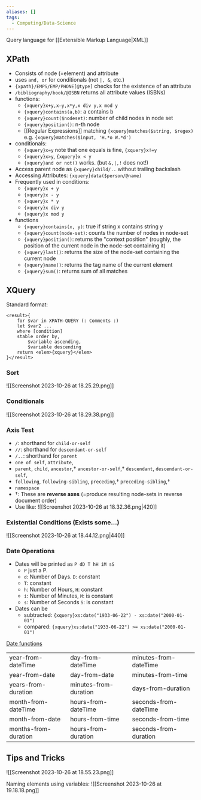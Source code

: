```yaml
---
aliases: []
tags:
  - Computing/Data-Science
---
```

Query language for [[Extensible Markup Language|XML]]

## XPath

- Consists of node (=element) and attribute
- uses `and, or` for conditionals (not `|, &`, etc.)
- `{xpath}/EMPS/EMP/PHONE[@type]` checks for the existence of an attribute
- `/bibliography/book/@ISBN` returns all attribute values (ISBNs)
- functions:
	- `{xquery}x+y,x–y,x*y,x div y,x mod y`
	- `{xquery}contains(a,b)`: a contains b
	- `{xquery}count($nodeset)`: number of child nodes in node set
	- `{xquery}position()`: n-th node
	- [[Regular Expressions]] matching `{xquery}matches($string, $regex)` e.g. `{xquery}matches($input, 'H.*o W.*d')`
- conditionals:
	- `{xquery}x=y` note that one equals is fine, `{xquery}x!=y`
	- `{xquery}x>y`, `{xquery}x < y`
	- `{xquery}and or not()` works. (but `&,|,!` does not!)
- Access parent node as `{xquery}child/..` without trailing backslash
- Accessing Attributes: `{xquery}data($person/@name)`
- Frequently used in conditions:
	- `{xquery}x + y`
	- `{xquery}x - y`
	- `{xquery}x * y`
	- `{xquery}x div y`
	- `{xquery}x mod y`
- functions
	- `{xquery}contains(x, y)`: true if string x contains string y
	- `{xquery}count(node-set)`: counts the number of nodes in node-set
	- `{xquery}position()`: returns the "context position" (roughly, the position of the current node in the node-set containing it)
	- `{xquery}last()`: returns the size of the node-set containing the current node
	- `{xquery}name()`: returns the tag name of the current element
	- `{xquery}sum()`: returns sum of all matches

## XQuery

Standard format:
```xquery
<result>{
	for $var in XPATH-QUERY (: Comments :)
	let $var2 ...
	where [condition]
	stable order by,
		$variable ascending,
		$variable descending
	return <elem>{xquery}</elem>
}</result>
```
### Sort
![[Screenshot 2023-10-26 at 18.25.29.png]]
### Conditionals
![[Screenshot 2023-10-26 at 18.29.38.png]]

### Axis Test
- `/`: shorthand for `child-or-self`
- `//`: shorthand for `descendant-or-self`
- `/..`: shorthand for `parent`
- `one of self`, `attribute`,
- `parent`, `child`, `ancestor`,† `ancestor-or-self`,† `descendant`, `descendant-or-self`,
- `following`, `following-sibling`, `preceding`,† `preceding-sibling`,†
- `namespace`
- †: These are **reverse axes** (=produce resulting node-sets in reverse document order)
- Use like: ![[Screenshot 2023-10-26 at 18.32.36.png|420]]
### Existential Conditions (Exists some…)
![[Screenshot 2023-10-26 at 18.44.12.png|440]]
### Date Operations

- Dates will be printed as `P dD T hH iM sS`
	- `P` just a P.
	- `d`: Number of Days. `D`: constant
	- `T`: constant
	- `h`: Number of Hours, `H`: constant
	- `i`: Number of Minutes, `M`: is constant
	- `s`: Number of Seconds `S`: is constant
- Dates can be
	- subtracted: `{xquery}xs:date("1933-06-22") - xs:date("2000-01-01")`
	- compared: `{xquery}xs:date("1933-06-22") >= xs:date("2000-01-01")`

<u>Date functions</u>

|   |   |   |
|---|---|---|
|year-from-dateTime|day-from-dateTime|minutes-from-dateTime|
|year-from-date|day-from-date|minutes-from-time|
|years-from-duration|minutes-from-duration|days-from-duration|
|month-from-dateTime|hours-from-dateTime|seconds-from-dateTime|
|month-from-date|hours-from-time|seconds-from-time|
|months-from-duration|hours-from-duration|seconds-from-duration|

## Tips and Tricks

![[Screenshot 2023-10-26 at 18.55.23.png]]

Naming elements using variables:
![[Screenshot 2023-10-26 at 19.18.18.png]]
